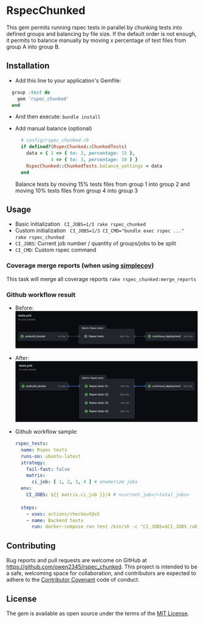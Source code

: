 # RspecChunked
This gem permits running rspec tests in parallel by chunking tests into defined groups and balancing by file size. If the default order is not enough, it permits to balance manually by moving x percentage of test files from group A into group B.

## Installation
- Add this line to your application's Gemfile:
```ruby
  group :test do
    gem 'rspec_chunked'
  end
```

- And then execute:
`bundle install`

- Add manual balance (optional)
  ```ruby
    # config/rspec_chunked.rb
    if defined?(RspecChunked::ChunkedTests)
      data = { 1 => { to: 2, percentage: 15 },
               4 => { to: 3, percentage: 10 } }
      RspecChunked::ChunkedTests.balance_settings = data
    end
  ```
  Balance tests by moving 15% tests files from group 1 into group 2 and moving 10% tests files from group 4 into group 3

## Usage
- Basic initialization
  ` CI_JOBS=1/3 rake rspec_chunked`
- Custom initialization
  ` CI_JOBS=1/3 CI_CMD="bundle exec rspec ..." rake rspec_chunked`
- `CI_JOBS`: Current job number / quantity of groups/jobs to be split
- `CI_CMD`: Custom rspec command

### Coverage merge reports (when using [simplecov](https://github.com/simplecov-ruby/simplecov#merging-test-runs-under-different-execution-environments))
This task will merge all coverage reports
`rake rspec_chunked:merge_reports`


### Github workflow result
- Before:    
  ![Before](/docs/before.png?raw=true)

- After:    
  ![After](/docs/current.png?raw=true)   

- Github workflow sample:
  ````yaml
  rspec_tests:
    name: Rspec tests
    runs-on: ubuntu-latest
    strategy:
      fail-fast: false
      matrix:
        ci_job: [ 1, 2, 3, 4 ] # enumerize jobs
    env:
      CI_JOBS: ${{ matrix.ci_job }}/4 # <current_job>/<total_jobs>
  
    steps:
      - uses: actions/checkout@v2
      - name: Backend tests
        run: docker-compose run test /bin/sh -c "CI_JOBS=$CI_JOBS rake rspec_chunked"

  ````  

## Contributing
Bug reports and pull requests are welcome on GitHub at https://github.com/owen2345/rspec_chunked. This project is intended to be a safe, welcoming space for collaboration, and contributors are expected to adhere to the [Contributor Covenant](http://contributor-covenant.org) code of conduct.

## License
The gem is available as open source under the terms of the [MIT License](https://opensource.org/licenses/MIT).
